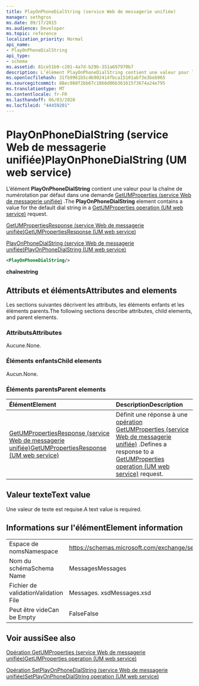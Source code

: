 ```yaml
---
title: PlayOnPhoneDialString (service Web de messagerie unifiée)
manager: sethgros
ms.date: 09/17/2015
ms.audience: Developer
ms.topic: reference
localization_priority: Normal
api_name:
- PlayOnPhoneDialString
api_type:
- schema
ms.assetid: 81ce51b9-c201-4a7d-b29b-351a697970b7
description: L’élément PlayOnPhoneDialString contient une valeur pour la chaîne de numérotation par défaut dans une demande GetUMProperties (service Web de messagerie unifiée).
ms.openlocfilehash: 31fb9961b5c4b902414fbca15101abf3e3beb965
ms.sourcegitcommit: 88ec988f2bb67c1866d06b361615f3674a24e795
ms.translationtype: MT
ms.contentlocale: fr-FR
ms.lasthandoff: 06/03/2020
ms.locfileid: "44459201"
---
```

# <a name="playonphonedialstring-um-web-service"></a><span data-ttu-id="f89b2-103">PlayOnPhoneDialString (service Web de messagerie unifiée)</span><span class="sxs-lookup"><span data-stu-id="f89b2-103">PlayOnPhoneDialString (UM web service)</span></span>

<span data-ttu-id="f89b2-104">L’élément **PlayOnPhoneDialString** contient une valeur pour la chaîne de numérotation par défaut dans une demande [GetUMProperties (service Web de messagerie unifiée)](getumproperties-operation-um-web-service.md) .</span><span class="sxs-lookup"><span data-stu-id="f89b2-104">The **PlayOnPhoneDialString** element contains a value for the default dial string in a [GetUMProperties operation (UM web service)](getumproperties-operation-um-web-service.md) request.</span></span> 
  
[<span data-ttu-id="f89b2-105">GetUMPropertiesResponse (service Web de messagerie unifiée)</span><span class="sxs-lookup"><span data-stu-id="f89b2-105">GetUMPropertiesResponse (UM web service)</span></span>](getumpropertiesresponse-um-web-service.md)
  
[<span data-ttu-id="f89b2-106">PlayOnPhoneDialString (service Web de messagerie unifiée)</span><span class="sxs-lookup"><span data-stu-id="f89b2-106">PlayOnPhoneDialString (UM web service)</span></span>](playonphonedialstring-um-web-service.md)
  
```xml
<PlayOnPhoneDialString/>
```

 <span data-ttu-id="f89b2-107">**chaîne**</span><span class="sxs-lookup"><span data-stu-id="f89b2-107">**string**</span></span>
## <a name="attributes-and-elements"></a><span data-ttu-id="f89b2-108">Attributs et éléments</span><span class="sxs-lookup"><span data-stu-id="f89b2-108">Attributes and elements</span></span>

<span data-ttu-id="f89b2-109">Les sections suivantes décrivent les attributs, les éléments enfants et les éléments parents.</span><span class="sxs-lookup"><span data-stu-id="f89b2-109">The following sections describe attributes, child elements, and parent elements.</span></span>
  
### <a name="attributes"></a><span data-ttu-id="f89b2-110">Attributs</span><span class="sxs-lookup"><span data-stu-id="f89b2-110">Attributes</span></span>

<span data-ttu-id="f89b2-111">Aucune.</span><span class="sxs-lookup"><span data-stu-id="f89b2-111">None.</span></span>
  
### <a name="child-elements"></a><span data-ttu-id="f89b2-112">Éléments enfants</span><span class="sxs-lookup"><span data-stu-id="f89b2-112">Child elements</span></span>

<span data-ttu-id="f89b2-113">Aucun.</span><span class="sxs-lookup"><span data-stu-id="f89b2-113">None.</span></span>
  
### <a name="parent-elements"></a><span data-ttu-id="f89b2-114">Éléments parents</span><span class="sxs-lookup"><span data-stu-id="f89b2-114">Parent elements</span></span>

|<span data-ttu-id="f89b2-115">**Élément**</span><span class="sxs-lookup"><span data-stu-id="f89b2-115">**Element**</span></span>|<span data-ttu-id="f89b2-116">**Description**</span><span class="sxs-lookup"><span data-stu-id="f89b2-116">**Description**</span></span>|
|:-----|:-----|
|[<span data-ttu-id="f89b2-117">GetUMPropertiesResponse (service Web de messagerie unifiée)</span><span class="sxs-lookup"><span data-stu-id="f89b2-117">GetUMPropertiesResponse (UM web service)</span></span>](getumpropertiesresponse-um-web-service.md) <br/> |<span data-ttu-id="f89b2-118">Définit une réponse à une [opération GetUMProperties (service Web de messagerie unifiée)](getumproperties-operation-um-web-service.md) .</span><span class="sxs-lookup"><span data-stu-id="f89b2-118">Defines a response to a [GetUMProperties operation (UM web service)](getumproperties-operation-um-web-service.md) request.</span></span>  <br/> |
   
## <a name="text-value"></a><span data-ttu-id="f89b2-119">Valeur texte</span><span class="sxs-lookup"><span data-stu-id="f89b2-119">Text value</span></span>

<span data-ttu-id="f89b2-120">Une valeur de texte est requise.</span><span class="sxs-lookup"><span data-stu-id="f89b2-120">A text value is required.</span></span>
  
## <a name="element-information"></a><span data-ttu-id="f89b2-121">Informations sur l'élément</span><span class="sxs-lookup"><span data-stu-id="f89b2-121">Element information</span></span>

|||
|:-----|:-----|
|<span data-ttu-id="f89b2-122">Espace de noms</span><span class="sxs-lookup"><span data-stu-id="f89b2-122">Namespace</span></span>  <br/> |https://schemas.microsoft.com/exchange/services/2006/messages  <br/> |
|<span data-ttu-id="f89b2-123">Nom du schéma</span><span class="sxs-lookup"><span data-stu-id="f89b2-123">Schema Name</span></span>  <br/> |<span data-ttu-id="f89b2-124">Messages</span><span class="sxs-lookup"><span data-stu-id="f89b2-124">Messages</span></span>  <br/> |
|<span data-ttu-id="f89b2-125">Fichier de validation</span><span class="sxs-lookup"><span data-stu-id="f89b2-125">Validation File</span></span>  <br/> |<span data-ttu-id="f89b2-126">Messages. xsd</span><span class="sxs-lookup"><span data-stu-id="f89b2-126">Messages.xsd</span></span>  <br/> |
|<span data-ttu-id="f89b2-127">Peut être vide</span><span class="sxs-lookup"><span data-stu-id="f89b2-127">Can be Empty</span></span>  <br/> |<span data-ttu-id="f89b2-128">False</span><span class="sxs-lookup"><span data-stu-id="f89b2-128">False</span></span>  <br/> |
   
## <a name="see-also"></a><span data-ttu-id="f89b2-129">Voir aussi</span><span class="sxs-lookup"><span data-stu-id="f89b2-129">See also</span></span>



[<span data-ttu-id="f89b2-130">Opération GetUMProperties (service Web de messagerie unifiée)</span><span class="sxs-lookup"><span data-stu-id="f89b2-130">GetUMProperties operation (UM web service)</span></span>](getumproperties-operation-um-web-service.md)
  
[<span data-ttu-id="f89b2-131">Opération SetPlayOnPhoneDialString (service Web de messagerie unifiée)</span><span class="sxs-lookup"><span data-stu-id="f89b2-131">SetPlayOnPhoneDialString operation (UM web service)</span></span>](setplayonphonedialstring-operation-um-web-service.md)

